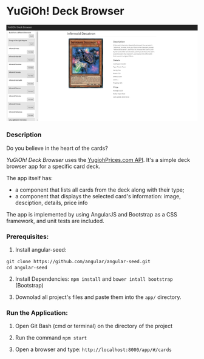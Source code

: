 # Yu­Gi­Oh! Deck Browser

![alt tag](https://github.com/skananitos/MEANprojects/blob/master/yugioh-project/preview-sample.png)



### Description

Do you believe in the heart of the cards?


*Yu­Gi­Oh! Deck Browser* uses the [YugiohPrices.com API](http://docs.yugiohprices.apiary.io/). It's a simple deck browser app for a specific card deck.

The app itself has:

- a component that lists all cards from the deck along with their type;
- a component that displays the selected card's information: image, desciption, details, price info


The app is implemented by using AngularJS and Bootstrap as a CSS framework, and unit tests are included.


### Prerequisites:

1. Install angular-seed: 

```
git clone https://github.com/angular/angular-seed.git
cd angular-seed
```

2. Install Dependencies:  `npm install` and `bower intall bootstrap` (Bootstrap)


3. Downolad all project's files and paste them into the `app/` directory.



### Run the Application: 

1. Open Git Bash (cmd or terminal) on the directory of the project


2. Run the command `npm start`


3. Open a browser and type: `http://localhost:8000/app/#/cards`
